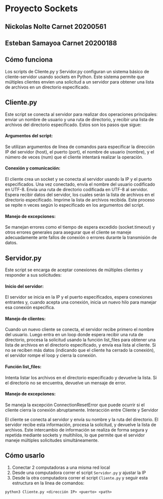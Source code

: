 # Proyecto Sockets

## Nickolas Nolte Carnet 20200561
## Esteban Samayoa Carnet 20200188

## Cómo funciona

Los scripts de Cliente.py y Servidor.py configuran un sistema básico de cliente-servidor usando sockets en Python. Este sistema permite que múltiples clientes envíen una solicitud a un servidor para obtener una lista de archivos en un directorio especificado. 

## Cliente.py
Este script se conecta al servidor para realizar dos operaciones principales: enviar un nombre de usuario y una ruta de directorio, y recibir una lista de archivos del directorio especificado. Estos son los pasos que sigue:

#### Argumentos del script:
Se utilizan argumentos de línea de comandos para especificar la dirección IP del servidor (host), el puerto (port), el nombre de usuario (nombre), y el número de veces (num) que el cliente intentará realizar la operación.

#### Conexión y comunicación:
El cliente crea un socket y se conecta al servidor usando la IP y el puerto especificados.
Una vez conectado, envía el nombre del usuario codificado en UTF-8.
Envía una ruta de directorio codificada en UTF-8 al servidor.
Espera recibir datos del servidor, los cuales serán la lista de archivos en el directorio especificado.
Imprime la lista de archivos recibida.
Este proceso se repite n veces según lo especificado en los argumentos del script.

#### Manejo de excepciones:
Se manejan errores como el tiempo de espera excedido (socket.timeout) y otros errores generales para asegurar que el cliente se maneje adecuadamente ante fallos de conexión o errores durante la transmisión de datos.

## Servidor.py
Este script se encarga de aceptar conexiones de múltiples clientes y responder a sus solicitudes:

#### Inicio del servidor:
El servidor se inicia en la IP y el puerto especificados, espera conexiones entrantes y, cuando acepta una conexión, inicia un nuevo hilo para manejar esa conexión específica.

#### Manejo de clientes:
Cuando un nuevo cliente se conecta, el servidor recibe primero el nombre del usuario.
Luego entra en un loop donde espera recibir una ruta de directorio, procesa la solicitud usando la función list_files para obtener una lista de archivos en el directorio especificado, y envía esa lista al cliente.
Si no se reciben más datos (indicando que el cliente ha cerrado la conexión), el servidor rompe el loop y cierra la conexión.

#### Función list_files:
Intenta listar los archivos en el directorio especificado y devuelve la lista.
Si el directorio no se encuentra, devuelve un mensaje de error.

#### Manejo de excepciones:
Se maneja la excepción ConnectionResetError que puede ocurrir si el cliente cierra la conexión abruptamente.
Interacción entre Cliente y Servidor


El cliente se conecta al servidor y envía su nombre y la ruta del directorio.
El servidor recibe esta información, procesa la solicitud, y devuelve la lista de archivos.
Este intercambio de información se realiza de forma segura y repetida mediante sockets y multihilos, lo que permite que el servidor maneje múltiples solicitudes simultáneamente.

## Cómo usarlo
1. Conectar 2 computadoras a una misma red local
2. Desde una computadora correr el script `Servidor.py` y ajustar la IP
3. Desde la otra computadora correr el script `Cliente.py` y seguir esta estructura en la línea de comandos: 
```
python3 Cliente.py <dirección IP> <puerto> <path>
```

